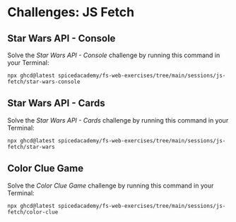 # Challenges: JS Fetch

## Star Wars API - Console

Solve the _Star Wars API - Console_ challenge by running this command in your Terminal:

```
npx ghcd@latest spicedacademy/fs-web-exercises/tree/main/sessions/js-fetch/star-wars-console
```

## Star Wars API - Cards

Solve the _Star Wars API - Cards_ challenge by running this command in your Terminal:

```
npx ghcd@latest spicedacademy/fs-web-exercises/tree/main/sessions/js-fetch/star-wars
```

## Color Clue Game

Solve the _Color Clue Game_ challenge by running this command in your Terminal:

```
npx ghcd@latest spicedacademy/fs-web-exercises/tree/main/sessions/js-fetch/color-clue
```
